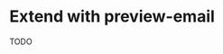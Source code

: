 # Extend with preview-email

TODO

<!--
import type { CreateEmailOptions } from './type'
import { isDev } from './utils'
import { render } from '@react-email/render'

const defaultOptions = {
  from: process.env.SMTP_FROM as string,
} satisfies Pick<CreateEmailOptions, 'from'>

type CreateEmailOptionsWithoutFrom = Omit<CreateEmailOptions, 'from'>

export async function sendEmail({
  ...options
}: Partial<CreateEmailOptionsWithoutFrom>) {
  const payload = {
    ...defaultOptions,
    ...options,
  } as CreateEmailOptions

  if (isDev) {
    const previewEmail = (await import('preview-email')).default

    return previewEmail(
      {
        ...payload,
        html: render(payload.react, {}),
      },
      {
        openSimulator: false,
      },
    )
  }

  const Resend = (await import('resend')).Resend

  const resend = new Resend(process.env.RESEND_API_KEY)

  return await resend.emails.send(payload)
}

export type { CreateEmailOptionsWithoutFrom as CreateEmailOptions }
-->
